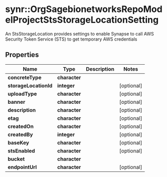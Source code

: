 # synr::OrgSagebionetworksRepoModelProjectStsStorageLocationSetting

An StsStorageLocation provides settings to enable Synapse to call AWS Security Token Service (STS) to get temporary AWS credentials

## Properties
Name | Type | Description | Notes
------------ | ------------- | ------------- | -------------
**concreteType** | **character** |  | 
**storageLocationId** | **integer** |  | [optional] 
**uploadType** | **character** |  | [optional] 
**banner** | **character** |  | [optional] 
**description** | **character** |  | [optional] 
**etag** | **character** |  | [optional] 
**createdOn** | **character** |  | [optional] 
**createdBy** | **integer** |  | [optional] 
**baseKey** | **character** |  | [optional] 
**stsEnabled** | **character** |  | [optional] 
**bucket** | **character** |  | 
**endpointUrl** | **character** |  | [optional] 


